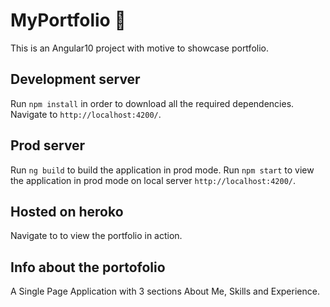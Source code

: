 
# MyPortfolio :page_facing_up:
This is an Angular10 project with motive to showcase portfolio. 

## Development server

Run `npm install` in order to download all the required dependencies.
Navigate to `http://localhost:4200/`.

## Prod server

Run `ng build` to build the application in prod mode.
Run `npm start` to view the application in prod mode on local server  `http://localhost:4200/`.

## Hosted on heroko

Navigate to <a href="https://adeete.herokuapp.com/" target="_blank"></a> to view the portfolio in action.

## Info about the portofolio

A Single Page Application with 3 sections About Me, Skills and Experience.
